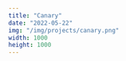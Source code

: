 ```yaml
---
title: "Canary"
date: "2022-05-22"
img: "/img/projects/canary.png"
width: 1000
height: 1000
---
```

